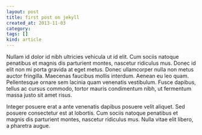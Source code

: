 ```yaml
---
layout: post
title: first post on jekyll
created_at: 2013-11-03
category:
tags: []
kind: article
---
```

Nullam id dolor id nibh ultricies vehicula ut id elit. Cum sociis natoque penatibus et magnis dis parturient montes, nascetur ridiculus mus. Donec id elit non mi porta gravida at eget metus. Donec ullamcorper nulla non metus auctor fringilla. Maecenas faucibus mollis interdum. Aenean eu leo quam. Pellentesque ornare sem lacinia quam venenatis vestibulum. Fusce dapibus, tellus ac cursus commodo, tortor mauris condimentum nibh, ut fermentum massa justo sit amet risus.

Integer posuere erat a ante venenatis dapibus posuere velit aliquet. Sed posuere consectetur est at lobortis. Cum sociis natoque penatibus et magnis dis parturient montes, nascetur ridiculus mus. Nulla vitae elit libero, a pharetra augue.
